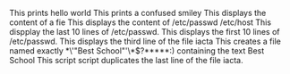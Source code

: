 This  prints hello world
This  prints a confused smiley
This  displays the content of a fie
This  displays the content of /etc/passwd /etc/host
This dispplay the last 10 lines of /etc/passwd.
This displays the first 10 lines of /etc/passwd.
This displays the third line of the file iacta
This creates a file named exactly \*\\'"Best School"\'\\*$\?\*\*\*\*\*:) containing the text Best School
This script script  duplicates the last line of the file iacta.
 
